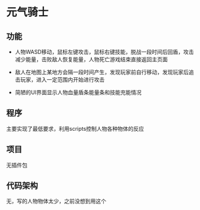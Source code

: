 # 元气骑士

## 功能

- 人物WASD移动，鼠标左键攻击，鼠标右键技能，脱战一段时间后回盾，攻击减少能量，击败敌人恢复能量，人物死亡游戏结束直接返回主页面
- 敌人在地图上某地方会隔一段时间产生，发现玩家前自行移动，发现玩家后追击玩家，进入一定范围内开始进行攻击

- 简陋的UI界面显示人物血量盾条能量条和技能充能情况

## 程序

主要实现了最低要求，利用scripts控制人物各种物体的反应

## 项目

无插件包

## 代码架构

无，写的人物物体太少，之前没想到用这个